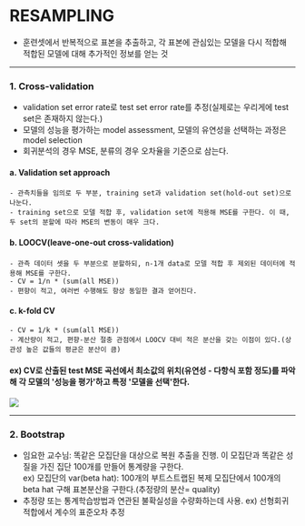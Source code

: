 
# RESAMPLING
- 훈련셋에서 반복적으로 표본을 추출하고, 각 표본에 관심있는 모델을 다시 적합해 적합된 모델에 대해 추가적인 정보를 얻는 것<br/>

---

### 1. Cross-validation
- validation set error rate로 test set error rate를 추정(실제로는 우리게에 test set은 존재하지 않는다.)
- 모델의 성능을 평가하는 model assessment, 모델의 유연성을 선택하는 과정은 model selection
- 회귀분석의 경우 MSE, 분류의 경우 오차율을 기준으로 삼는다.

#### a. Validation set approach
    - 관측치들을 임의로 두 부분, training set과 validation set(hold-out set)으로 나눈다.
    - training set으로 모델 적합 후, validation set에 적용해 MSE를 구한다. 이 때, 두 set의 분할에 따라 MSE의 변동이 매우 크다.

#### b. LOOCV(leave-one-out cross-validation)
    - 관측 데이터 셋을 두 부분으로 분할하되, n-1개 data로 모델 적합 후 제외된 데이터에 적용해 MSE를 구한다.
    - CV = 1/n * (sum(all MSE))
    - 편향이 적고, 여러번 수행해도 항상 동일한 결과 얻어진다.
#### c. k-fold CV
    - CV = 1/k * (sum(all MSE))
    - 계산량이 적고, 편향-분산 절충 관점에서 LOOCV 대비 적은 분산을 갖는 이점이 있다.(상관성 높은 값들의 평균은 분산이 큼)
    
#### ex) CV로 산출된 test MSE 곡선에서 최소값의 위치(유연성 - 다항식 포함 정도)를 파악해 각 모델의 '성능을 평가'하고 특정 '모델을 선택'한다.

![](https://media.springernature.com/lw785/springer-static/image/chp%3A10.1007%2F978-1-4614-7138-7_5/MediaObjects/978-1-4614-7138-7_5_Fig4_HTML.gif)

---

### 2. Bootstrap
- 임요한 교수님: 똑같은 모집단을 대상으로 복원 추출을 진행. 이 모집단과 똑같은 성질을 가진 집단 100개를 만들어 통계량을 구한다.<br/>
  ex) 모집단의 var(beta hat): 100개의 부트스트랩된 복제 모집단에서 100개의 beta hat 구해 표본분산을 구한다.(추정량의 분산= quality)
- 추정량 또는 통계학습방법과 연관된 불확실성을 수량화하는데 사용. ex) 선형회귀적합에서 계수의 표준오차 추정
